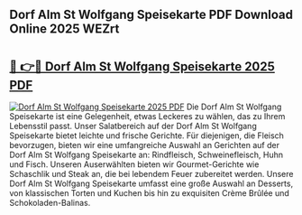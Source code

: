 ## Dorf Alm St Wolfgang Speisekarte PDF Download Online 2025 WEZrt

# <h2><a href="http://gcb46of.nevu.top/?p=Dorf+Alm+St+Wolfgang+Speisekarte">🔗 👉🔴 Dorf Alm St Wolfgang Speisekarte 2025 PDF</a></h2>

[![Dorf Alm St Wolfgang Speisekarte 2025 PDF](https://i.imgur.com/dBaPXMq.png)](http://gcb46of.nevu.top/?p=Dorf+Alm+St+Wolfgang+Speisekarte)
Die Dorf Alm St Wolfgang Speisekarte ist eine Gelegenheit, etwas Leckeres zu wählen, das zu Ihrem Lebensstil passt. Unser Salatbereich auf der Dorf Alm St Wolfgang Speisekarte bietet leichte und frische Gerichte. Für diejenigen, die Fleisch bevorzugen, bieten wir eine umfangreiche Auswahl an Gerichten auf der Dorf Alm St Wolfgang Speisekarte an: Rindfleisch, Schweinefleisch, Huhn und Fisch. Unseren Auserwählten bieten wir Gourmet-Gerichte wie Schaschlik und Steak an, die bei lebendem Feuer zubereitet werden. Unsere Dorf Alm St Wolfgang Speisekarte umfasst eine große Auswahl an Desserts, von klassischen Torten und Kuchen bis hin zu exquisiten Crème Brûlée und Schokoladen-Balinas.
